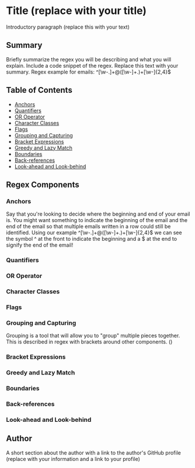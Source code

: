 # Title (replace with your title)

Introductory paragraph (replace this with your text)

## Summary

Briefly summarize the regex you will be describing and what you will explain. Include a code snippet of the regex. Replace this text with your summary.
Regex example for emails: ^[\w-\.]+@([\w-]+\.)+[\w-]{2,4}$

## Table of Contents

- [Anchors](#anchors)
- [Quantifiers](#quantifiers)
- [OR Operator](#or-operator)
- [Character Classes](#character-classes)
- [Flags](#flags)
- [Grouping and Capturing](#grouping-and-capturing)
- [Bracket Expressions](#bracket-expressions)
- [Greedy and Lazy Match](#greedy-and-lazy-match)
- [Boundaries](#boundaries)
- [Back-references](#back-references)
- [Look-ahead and Look-behind](#look-ahead-and-look-behind)

## Regex Components

### Anchors
Say that you're looking to decide where the beginning and end of your email is. You might want something to indicate the beginning of the email and the end of the email so that multiple emails written in a row could still be identified. Using our example ^[\w-\.]+@([\w-]+\.)+[\w-]{2,4}$ we can see the symbol ^ at the front to indicate the beginning and a $ at the end to signify the end of the email!

### Quantifiers

### OR Operator

### Character Classes

### Flags

### Grouping and Capturing
Grouping is a tool that will allow you to "group" multiple pieces together. This is described in regex with brackets around other components. ()

### Bracket Expressions

### Greedy and Lazy Match

### Boundaries

### Back-references

### Look-ahead and Look-behind

## Author

A short section about the author with a link to the author's GitHub profile (replace with your information and a link to your profile)
